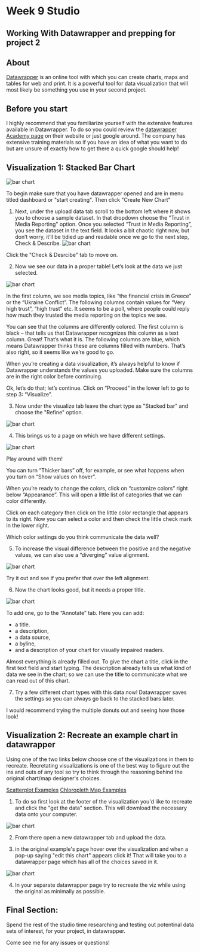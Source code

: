 # Week 9 Studio
## Working With Datawrapper and prepping for project 2

## About
[Datawrapper](https://datawrapper.de/) is an online tool with which you can create charts, maps and tables for web and print. It is a powerful tool for data visualization that will most likely be something you use in your second project.

## Before you start
I highly recommend that you familiarize yourself with the extensive features available in Datawrapper. To do so you could review the [datawrapper Academy page](https://academy.datawrapper.de/) on their website or just google around. The company has extensive training materials so if you have an idea of what you want to do but are unsure of exactly how to get there a quick google should help!

## Visualization 1: Stacked Bar Chart
![bar chart](../../images/media.png)

To begin make sure that you have datawrapper opened and are in menu titled dashboard or "start creating". Then click "Create New Chart"  


1. Next, under the upload data tab scroll to the bottom left where it shows you to choose a sample dataset. In that dropdown choose the "Trust in Media Reporting" option. Once you selected “Trust in Media Reporting”, you see the dataset in the text field. It looks a bit chaotic right now, but don’t worry, it’ll be tidied up and readable once we go to the next step, Check & Describe. 
![bar chart](../../images/upload_data_dw.png)

Click the "Check & Desrcibe" tab to move on.

2. Now we see our data in a proper table! Let’s look at the data we just selected. 

![bar chart](../../images/check_dw.png)

In the first column, we see media topics, like “the financial crisis in Greece” or the “Ukraine Conflict”. The following columns contain values for “Very high trust”, “high trust” etc. It seems to be a poll, where people could reply how much they trusted the media reporting on the topics we see. 

You can see that the columns are differently colored. The first column is black – that tells us that Datawrapper recognizes this column as a text column. Great! That’s what it is. The following columns are blue, which means Datawrapper thinks these are columns filled with numbers. That’s also right, so it seems like we’re good to go. 

When you’re creating a data visualization, it’s always helpful to know if Datawrapper understands the values you uploaded. Make sure the columns are in the right color before continuing. 

Ok, let’s do that; let’s continue. Click on “Proceed” in the lower left to go to step 3: “Visualize”.

3. Now under the visualize tab leave the chart type as "Stacked bar" and choose the "Refine" option.

![bar chart](../../images/refine_dw.png)

4. This brings us to a page on which we have different settings. 

![bar chart](../../images/colors_dw.png)

Play around with them! 

You can turn “Thicker bars” off, for example, or see what happens when you turn on “Show values on hover”. 


When you’re ready to change the colors, click on “customize colors” right below “Appearance”. 
This will open a little list of categories that we can color differently. 

Click on each category then click on the little color rectangle that appears to its right. Now you can select a color and then check the little check mark in the lower right. 

Which color settings do you think communicate the data well? 

5. To increase the visual difference between the positive and the negative values, 
we can also use a “diverging” value alignment. 

![bar chart](../../images/align_dw.png)

Try it out and see if you prefer that over the left alignment. 

6. Now the chart looks good, but it needs a proper title. 

![bar chart](../../images/annotate_dw.png)

To add one, go to the “Annotate” tab. Here you can add:

- a title. 
- a description, 
- a data source, 
- a byline, 
- and a description of your chart for visually impaired readers.

Almost everything is already filled out. To give the chart a title, click in the first text field and start typing. 
The description already tells us what kind of data we see in the chart; so we can use the title to communicate what we can read out of this chart. 

7. Try a few different chart types with this data now! Datawrapper saves the settings so you can always go back to the stacked bars later. 

I would recommend trying the multiple donuts out and seeing how those look!

## Visualization 2: Recreate an example chart in datawrapper

Using one of the two links below choose one of the visualizations in them to recreate. Recretating visualizations is one of the best way to figure out the ins and outs of any tool so try to think through the reasoning behind the original chart/map designer's choices.

[Scatterplot Examples](https://academy.datawrapper.de/article/148-examples-of-datawrapper-scatter-plots)
[Chloropleth Map Examples](https://academy.datawrapper.de/article/149-examples-of-datawrapper-choropleth-maps)

1. To do so first look at the footer of the visualization you'd like to recreate and click the "get the data" section. This will download the necessary data onto your computer. 

![bar chart](../../images/scatter_ex_dw.png)

2. From there open a new datawrapper tab and upload the data.


3. in the original example's page hover over the visualization and when a pop-up saying "edit this chart" appears click it! That will take you to a datawrapper page which has all of the choices saved in it.

![bar chart](../../images/edit_chart_dw.png)

4. In your separate datawrapper page try to recreate the viz while using the original as minimally as possible.

## Final Section: 

Spend the rest of the studio time researching and testing out potentinal data sets of interest, for your project, in datawrapper.

Come see me for any issues or questions!
